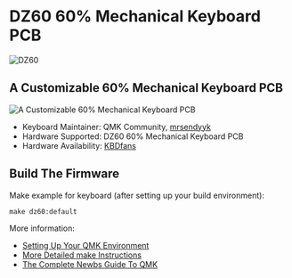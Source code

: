 # DZ60 60% Mechanical Keyboard PCB

![DZ60](https://cdn.shopify.com/s/files/1/1473/3902/products/c_1.jpg)

## A Customizable 60% Mechanical Keyboard PCB

![A Customizable 60% Mechanical Keyboard PCB](https://cdn.shopify.com/s/files/1/1473/3902/files/1_03_abb48769-9486-44bd-a761-7cd39d7e1bda.jpg)

* Keyboard Maintainer: QMK Community, [mrsendyyk](https://github.com/mrsendyyk)
* Hardware Supported: DZ60 60% Mechanical Keyboard PCB
* Hardware Availability: [KBDfans](https://kbdfans.com/collections/60/products/dz60-60-pcb)

## Build The Firmware

Make example for keyboard (after setting up your build environment):

    make dz60:default

More information:
* [Setting Up Your QMK Environment](https://docs.qmk.fm/#/getting_started_build_tools)
* [More Detailed make Instructions](https://docs.qmk.fm/#/getting_started_make_guide)
* [The Complete Newbs Guide To QMK](https://docs.qmk.fm/#/newbs)
